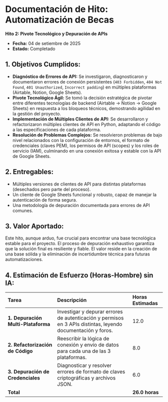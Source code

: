 
# Documentación de Hito: Automatización de Becas

**Hito 2: Pivote Tecnológico y Depuración de APIs**

- **Fecha:** 04 de setiembre de 2025
- **Estado:** Completado

## 1. Objetivos Cumplidos:

- **Diagnóstico de Errores de API:** Se investigaron, diagnosticaron y documentaron errores de conexión persistentes (`403 Forbidden`, `404 Not Found`, `401 Unauthorized`, `Incorrect padding`) en múltiples plataformas (Airtable, Notion, Google Sheets).
- **Pivote Tecnológico Ágil:** Se tomó la decisión estratégica de pivotar entre diferentes tecnologías de backend (Airtable -> Notion -> Google Sheets) en respuesta a los bloqueos técnicos, demostrando agilidad en la gestión del proyecto.
- **Implementación de Múltiples Clientes de API:** Se desarrollaron y refactorizaron múltiples clientes de API en Python, adaptando el código a las especificaciones de cada plataforma.
- **Resolución de Problemas Complejos:** Se resolvieron problemas de bajo nivel relacionados con la configuración de entornos, el formato de credenciales (claves PEM), los permisos de API (scopes) y los roles de servicio (IAM), culminando en una conexión exitosa y estable con la API de Google Sheets.

## 2. Entregables:

- Múltiples versiones de clientes de API para distintas plataformas (desechados pero parte del proceso).
- Un cliente de Google Sheets funcional y robusto, capaz de manejar la autenticación de forma segura.
- Una metodología de depuración documentada para errores de API comunes.

## 3. Valor Aportado:

Este hito, aunque arduo, fue crucial para encontrar una base tecnológica estable para el proyecto. El proceso de depuración exhaustivo garantiza que la solución final es resiliente y fiable. El valor reside en la creación de una base sólida y la eliminación de incertidumbre técnica para futuras automatizaciones.

## 4. Estimación de Esfuerzo (Horas-Hombre) sin IA:

| Tarea | Descripción | Horas Estimadas |
| :--- | :--- | :--- |
| **1. Depuración Multi-Plataforma** | Investigar y depurar errores de autenticación y permisos en 3 APIs distintas, leyendo documentación y foros. | 12.0 |
| **2. Refactorización de Código** | Reescribir la lógica de conexión y envío de datos para cada una de las 3 plataformas. | 8.0 |
| **3. Depuración de Credenciales** | Diagnosticar y resolver errores de formato de claves criptográficas y archivos JSON. | 6.0 |
| **Total** | | **26.0 horas** |
